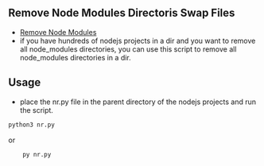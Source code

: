 ## Remove Node Modules Directoris Swap Files 

- [Remove Node Modules](#remove-node-modules)
- if you have hundreds of nodejs projects in a dir and you want to remove all node_modules directories, you can use this script to remove all node_modules directories in a dir.

## Usage

- place the nr.py file in the parent directory of the nodejs projects and run the script.

```bash
python3 nr.py
```
or
    
```bash
    py nr.py
```